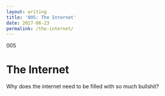 ```yaml
---
layout: writing
title: '005: The Internet'
date: 2017-06-23
permalink: /the-internet/
---
```


<div id="the-internet">
	<div class="container writing">
		<div class="left">
			<span>005</span>
			<h1>The Internet</h1>
			<p>Why does the internet need to be filled with so much bullshit?&lrm;</p>
		</div>
		<div class="right">
			<p>
<!-- 				I was going to write about this story I read about a pack of wolves and their group dynamics. But it turns out that was a bunch of bullshit. <br><br>

				Why does the internet need to be filled with so much bullshit? <br><br>

				... <br><br>

				But then again, the internet is also filled with real information or informative speculation. For example, I just read that Amazon wants to create large skyscrappers that deliver goods via drones. That is probably some real shit in the works. <br><br>

				... <br><br> -->

				My history with the internet has been a long one. Me and the world wide web basically grew up together. From our infancy to the well developed stage we are in now; it's been one crazy ride. <br><br>

				I started with 56k dial up internet from Net-Zero (now known as Verizon Wireless). I remember my older brother trying to set us up with faster internet from some random internet company I've never heard of. That internet bill turned out to be over $300 for one month back in the late 1990's. <br><br>

				Ever since then, I've been in charge of setting up the internet in my house, and for good reason. My brother is four and a half years older than me, and he's the one who introduced me to video games. I started off with the SNES (Super Nintendo), playing games like <i>The Legend of Zelda: A Link to the Past</i>, <i>Super Mario World</i>, and <i>Super Mario RPG: Legend of the Seven Stars</i>. <br><br>

				When I was probably around three years old, my neighbors donated their old Macintosh to us. That single, generous moment in time changed my life. <br><br>

				From the moment the computer was set up and running, I was immediately hooked. At first I thought it was just a massive gaming machine, which it was to me. And that was all I wanted at the time. <br><br>

				Fast forward several years and I was introduced to a completely new addition: online gaming. <br><br>

				At this point my brother was starting to grow up, probably getting tired of whooping me in all the games we played together. I now had people to play games with whenver I wanted; all I had to do was start up a game. <br><br>

			</p>
			{% include page-nav.html %}
		</div>
	</div>
</div>
